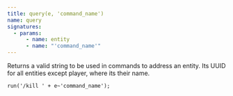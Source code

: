 ```yaml
---
title: query(e, 'command_name')
name: query
signatures:
  - params:
      - name: entity
      - name: "'command_name'"
---
```


Returns a valid string to be used in commands to address an entity. Its UUID for
all entities except player, where its their name.

```scarpet
run('/kill ' + e~'command_name');
```
